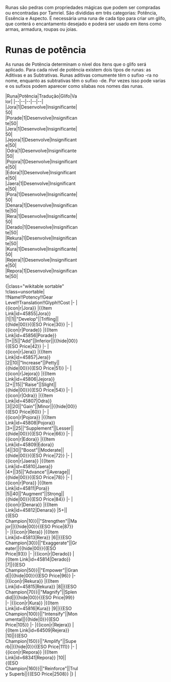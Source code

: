 <!-- TITLE: Runas -->
<!-- SUBTITLE: Pedras mágicas para criação de encantamentos -->

Runas são pedras com propriedades mágicas que podem ser compradas ou encontradas por Tamriel. São divididas em três categorias: Potência, Essência e Aspecto. É necessária uma runa de cada tipo para criar um glifo, que conterá o encantamento desejado e poderá ser usado em itens como armas, armadura, roupas ou joias. 

# Runas de potência
As runas de Potência determinam o nível dos itens que o glifo será aplicado. Para cada nível de potência existem dois tipos de runas: as Aditivas e as Subtrativas. Runas aditivas comumente têm o sufixo -ra no nome, enquanto as subtrativas têm o sufixo -de. Por vezes isso pode varias e os sufixos podem aparecer como sílabas nos nomes das runas.

<div style="float:left;width:45%;">
|Runa|Potência|Tradução|Glifo|Valor|
|--|--|--|--|--|
|Jora|1|Desenvolve|Insignificante|50|
|Porade|1|Desenvolve|Insignificante|50|
|Jera|1|Desenvolve|Insignificante|50|
|Jejora|1|Desenvolve|Insignificante|50|
|Odra|1|Desenvolve|Insignificante|50|
|Pojora|1|Desenvolve|Insignificante|50|
|Edora|1|Desenvolve|Insignificante|50|
|Jaera|1|Desenvolve|Insignificante|50|
|Pora|1|Desenvolve|Insignificante|50|
|Denara|1|Desenvolve|Insignificante|50|
|Rera|1|Desenvolve|Insignificante|50|
|Derado|1|Desenvolve|Insignificante|50|
|Rekura|1|Desenvolve|Insignificante|50|
|Kura|1|Desenvolve|Insignificante|50|
|Rejera|1|Desenvolve|Insignificante|50|
|Repora|1|Desenvolve|Insignificante|50|


{|class="wikitable sortable"
!class=unsortable| !!Name!!Potency!!Gear Level!!Translation!!Glyph!!Cost
|-
|{{icon|r|Jora}}
|{{Item Link|id=45855|Jora}}
|1||1||"Develop"||Trifling||{{hide|00}}{{ESO Price|30}}
|-
|{{icon|r|Porade}}
|{{Item Link|id=45856|Porade}}
|1+||5||"Add"||Inferior||{{hide|00}}{{ESO Price|42}}
|-
|{{icon|r|Jera}}
|{{Item Link|id=45857|Jera}}
|2||10||"Increase"||Petty||{{hide|00}}{{ESO Price|51}}
|-
|{{icon|r|Jejora}}
|{{Item Link|id=45806|Jejora}}
|2+||15||"Raise"||Slight||{{hide|00}}{{ESO Price|54}}
|-
|{{icon|r|Odra}}
|{{Item Link|id=45807|Odra}}
|3||20||"Gain"||Minor||{{hide|00}}{{ESO Price|60}}
|-
|{{icon|r|Pojora}}
|{{Item Link|id=45808|Pojora}}
|3+||25||"Supplement"||Lesser||{{hide|00}}{{ESO Price|66}}
|-
|{{icon|r|Edora}}
|{{Item Link|id=45809|Edora}}
|4||30||"Boost"||Moderate||{{hide|00}}{{ESO Price|72}}
|-
|{{icon|r|Jaera}}
|{{Item Link|id=45810|Jaera}}
|4+||35||"Advance"||Average||{{hide|00}}{{ESO Price|78}}
|-
|{{icon|r|Pora}}
|{{Item Link|id=45811|Pora}}
|5||40||"Augment"||Strong||{{hide|00}}{{ESO Price|84}}
|-
|{{icon|r|Denara}}
|{{Item Link|id=45812|Denara}}
|5+||{{ESO Champion|10}}||"Strengthen"||Major||{{hide|00}}{{ESO Price|87}}
|-
|{{icon|r|Rera}}
|{{Item Link|id=45813|Rera}}
|6||{{ESO Champion|30}}||"Exaggerate"||Greater||{{hide|00}}{{ESO Price|93}}
|-
|{{icon|r|Derado}}
|{{Item Link|id=45814|Derado}}
|7||{{ESO Champion|50}}||"Empower"||Grand||{{hide|00}}{{ESO Price|96}}
|-
|{{icon|r|Rekura}}
|{{Item Link|id=45815|Rekura}}
|8||{{ESO Champion|70}}||"Magnify"||Splendid||{{hide|00}}{{ESO Price|99}}
|-
|{{icon|r|Kura}}
|{{Item Link|id=45816|Kura}}
|9||{{ESO Champion|100}}||"Intensify"||Monumental||{{hide|0}}{{ESO Price|105}}
|-
|{{icon|r|Rejera}}
|{{Item Link|id=64509|Rejera}}
|10||{{ESO Champion|150}}||"Amplify"||Superb||{{hide|0}}{{ESO Price|111}}
|-
|{{icon|r|Repora}}
|{{Item Link|id=68341|Repora}}
|10||{{ESO Champion|160}}||"Reinforce"||Truly Superb||{{ESO Price|2508}}
|}
|
</div>
<div style="float:right;width:45%;">
</div>
